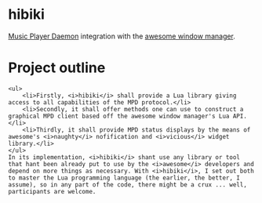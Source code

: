 # hibiki
<a href="http://musicpd.org">Music Player Daemon</a> integration with the <a href="https://awesome.naquadah.org">awesome window manager</a>.

# Project outline
	<ul>
		<li>Firstly, <i>hibiki</i> shall provide a Lua library giving access to all capabilities of the MPD protocol.</li>
		<li>Secondly, it shall offer methods one can use to construct a graphical MPD client based off the awesome window manager's Lua API.</li>
		<li>Thirdly, it shall provide MPD status displays by the means of awesome's <i>naughty</i> nofification and <i>vicious</i> widget library.</li>
	</ul>
	In its implementation, <i>hibiki</i> shant use any library or tool that hant been already put to use by the <i>awesome</i> developers and depend on more things as necessary. With <i>hibiki</i>, I set out both to master the Lua programming language (the earlier, the better, I assume), so in any part of the code, there might be a crux ... well, participants are welcome.
